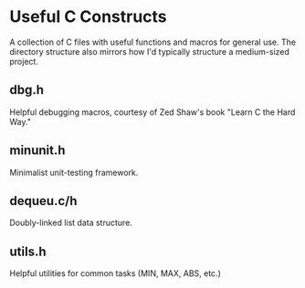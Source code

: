# Useful C Constructs #

A collection of C files with useful functions and macros for general use.
The directory structure also mirrors how I'd typically structure
a medium-sized project.

## dbg.h

Helpful debugging macros, courtesy of Zed Shaw's book "Learn C the Hard Way."

## minunit.h

Minimalist unit-testing framework.

## dequeu.c/h

Doubly-linked list data structure.

## utils.h

Helpful utilities for common tasks (MIN, MAX, ABS, etc.)